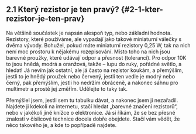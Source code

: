 ## 2.1 Který rezistor je ten pravý? {#2-1-kter-rezistor-je-ten-prav}

Na většině součástek je napsán alespoň typ, nebo základní hodnota. Rezistory, které používáme, ale vypadají jako takové miniaturní válečky s dvěma vývody. Bohužel, pokud máte miniaturní rezistory 0,25 W, tak na nich není moc prostoru k nějakému rozepisování. Místo toho na nich jsou barevné proužky, které udávají odpor a přesnost (toleranci). Pro odpor 10K to jsou hnědá, modrá a oranžová, takže – lupu do ruky, pořádné světlo, a hledat! Já nevím jak ostatní, ale já často na rezistor koukám, a přemýšlím, jestli to je hnědý proužek nebo červený, jestli ten vedle je modrý nebo černý, pak přemýšlím, jestli ho nedržím obráceně, a nakonec sáhnu pro multimetr a prostě jej změřím. Udělejte to taky tak.

Přemýšlel jsem, jestli sem tu tabulku dávat, a nakonec jsem ji nezařadil. Najdete ji kdekoli na internetu, stačí hledat „barevné značení rezistorů“, nebo v jakékoli jiné knížce o elektronice. Já si říkám, že se bez přesné znalosti v číslicové technice docela dobře obejdete. Stačí vám vědět, že něco takového je, a kde to popřípadě najdete.
